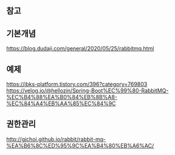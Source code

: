 참고
----------
## 기본개념
https://blog.dudaji.com/general/2020/05/25/rabbitmq.html

## 예제
https://ibks-platform.tistory.com/396?category=769803
https://velog.io/@hellozin/Spring-Boot%EC%99%80-RabbitMQ-%EC%B4%88%EA%B0%84%EB%8B%A8-%EC%84%A4%EB%AA%85%EC%84%9C

## 권한관리
http://gjchoi.github.io/rabbit/rabbit-mq-%EA%B6%8C%ED%95%9C%EA%B4%80%EB%A6%AC/


